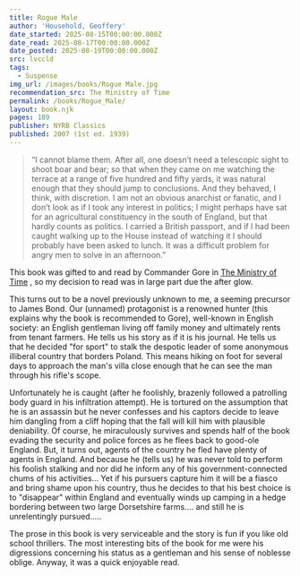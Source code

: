 ```yaml
---
title: Rogue Male
author: 'Household, Geoffery'
date_started: 2025-08-15T00:00:00.000Z
date_read: 2025-08-17T00:00:00.000Z
date_posted: 2025-08-19T00:00:00.000Z
src: lvccld
tags:
  - Suspense
img_url: /images/books/Rogue Male.jpg
recommendation_src: The Ministry of Time
permalink: /books/Rogue_Male/
layout: book.njk
pages: 189
publisher: NYRB Classics
published: 2007 (1st ed. 1939)
---
```

<blockquote>
“I cannot blame them. After all, one doesn’t need a telescopic sight to shoot boar and bear; so that when they came on me watching the terrace at a range of five hundred and fifty yards, it was natural enough that they should jump to conclusions. And they behaved, I think, with discretion. I am not an obvious anarchist or fanatic, and I don’t look as if I took any interest in politics; I might perhaps have sat for an agricultural constituency in the south of England, but that hardly counts as politics. I carried a British passport, and if I had been caught walking up to the House instead of watching it I should probably have been asked to lunch. It was a difficult problem for angry men to solve in an afternoon.”
</blockquote>

This book was gifted to and read by Commander Gore in [The Ministry of Time](/books/Ministry_of_Time/) , so my decision to read was in large part due the after glow.

This turns out to be a novel previously unknown to me, a seeming precursor to James Bond.  Our (unnamed) protagonist is a renowned hunter (this explains why the book is recommended to Gore),  well-known in English society: an English gentleman living off family money and ultimately rents from tenant farmers. He tells us his story as if it is his journal. He tells us that he decided "for sport" to stalk the despotic leader of some anonymous illiberal country that borders Poland.  This means hiking on foot for several days to approach the man's villa close enough that he can see the man through his rifle's scope.  

Unfortunately he is caught (after he foolishly, brazenly followed a patrolling body guard in his infiltration attempt). He is tortured on the assumption that he is an assassin but he never confesses and his captors decide to leave him dangling from a cliff hoping that the fall will kill him with plausible deniability.  Of course, he miraculously survives and spends half of the book evading the security and police forces as he flees back to good-ole England.  But, it turns out, agents of the country he fled have plenty of agents in England.  And because he (tells us) he was never told to perform his foolish stalking and nor did he inform any of his government-connected chums of his activities... Yet if his pursuers capture him it will be a fiasco and bring shame upon his country, thus he decides to that his best choice is to "disappear" within England and eventually winds up camping in a hedge bordering between two large Dorsetshire farms.... and still he is unrelentingly pursued.....

The prose in this book is very serviceable and the story is fun if you like old school thrillers.  The most interesting bits of the book for me were his digressions concerning his status as a gentleman and his sense of noblesse oblige.  Anyway, it was a quick enjoyable read.
